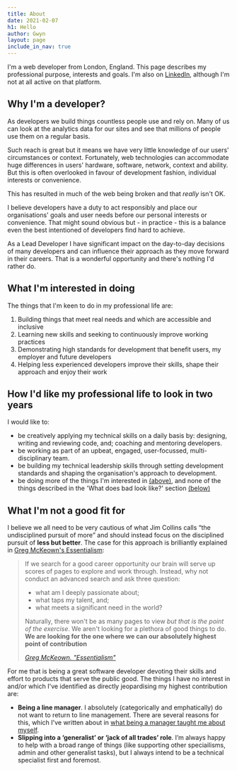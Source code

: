 ```yaml
---
title: About
date: 2021-02-07
h1: Hello
author: Gwyn
layout: page
include_in_nav: true
---
```


I'm a web developer from London, England. This page describes my professional purpose, interests and goals. I'm also on [LinkedIn](https://www.linkedin.com/in/gtvjones/), although I'm not at all active on that platform.

## Why I'm a developer?

As developers we build things countless people use and rely on. Many of us can look at the analytics data for our sites and see that millions of people use  them on a regular basis.

Such reach is great but it means we have very little knowledge of our users' circumstances or context. Fortunately, web technologies can accommodate huge differences in users' hardware, software, network, context and ability. But this is often overlooked in favour of development fashion, individual interests or convenience. 

This has resulted in much of the web being broken and that _really_ isn't OK. 

I believe developers have a duty to act responsibly and place our organisations' goals and user needs before our personal interests or convenience. That might sound obvious but - in practice - this is a balance even the best intentioned of developers find hard to achieve. 

As a Lead Developer I have significant impact on the day-to-day decisions of many  developers and  can influence their approach as they move forward in their careers. That is a wonderful opportunity and there's nothing I'd rather do.

## What I'm interested in doing

The things that I'm keen to do in my professional life are:

1. Building things that meet real needs and which are accessible and inclusive
2. Learning new skills and seeking to continuously improve working practices
3. Demonstrating high standards for development that benefit users, my employer and future developers
4. Helping less experienced developers improve their skills, shape their approach and enjoy their work


## How I'd like my professional life to look in two years

I would like to:

* be creatively applying my technical skills on a daily basis by: designing, writing and reviewing code, and; coaching and mentoring developers.
* be working as part of an upbeat, engaged, user-focussed, multi-disciplinary team.
* be building my technical leadership skills through setting development standards and shaping the organisation's approach to development.
* be doing more of the things I'm interested in [(above)](#what-im-interested-in-doing), and none of the things described in the 'What does bad look like?' section [(below)](#what-does-bad-look-like)

## What I'm not a good fit for

I believe we all need to be very cautious of what Jim Collins calls <q>the undisciplined pursuit of more</q> and should instead focus on the disciplined pursuit of <strong>less but better</strong>. The case for this approach is brilliantly explained in [Greg McKeown's Essentialism](https://www.amazon.co.uk/Essentialism-Disciplined-Pursuit-Greg-McKeown/dp/0753555166/ref=sr_1_1?dchild=1&keywords=essentialism&qid=1612699482&sr=8-1):

<blockquote>
<p>
If we search for a good career opportunity our brain will serve up scores of pages to explore and work through. Instead, why not conduct an advanced search and ask three question: 
</p>
<ul>
    <li>what am I deeply passionate about;</li>
    <li>what taps my talent, and;</li>
    <li>what meets a significant need in the world?</li>
</ul>
<p>Naturally, there won't be as many pages to view <em>but that is the point of the exercise</em>. We aren't looking for a plethora of good things to do. <strong>We are looking for the one where we can our absolutely highest point of contribution</strong></p>
<cite><a href="https://www.amazon.co.uk/Essentialism-Disciplined-Pursuit-Greg-McKeown/dp/0753555166/ref=sr_1_1?dchild=1&keywords=essentialism&qid=1612699482&sr=8-1">Greg McKeown. "Essentialism"</a></cite>
</blockquote>

For me that is being a great software developer devoting their skills and effort to products that serve the public good. The things I have no interest in and/or which I've identified as directly jeopardising my highest contribution are:

* **Being a line manager**. I absolutely (categorically and emphatically) do not want to return to line management. There are several reasons for this, which I've written about in [what being a manager taught me about myself](/2019/10/30/what-being-a-manager-taught-me-about-myself.html).
* **Slipping into a ‘generalist’ or ‘jack of all trades’ role**. I’m always happy to help with a broad range of things (like supporting other speciailisms, admin and other generalist tasks), but I always intend to be a technical specialist first and foremost.